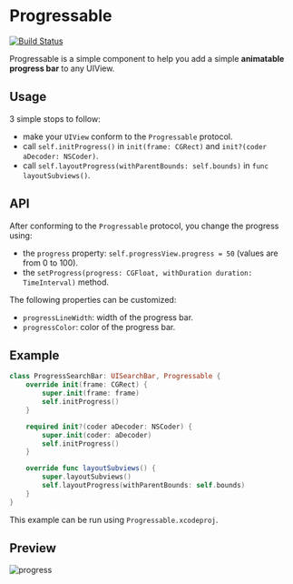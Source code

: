 # Progressable
[![Build Status](https://travis-ci.org/MartinMoizard/Progressable.svg?branch=master)](https://travis-ci.org/MartinMoizard/Progressable)

Progressable is a simple component to help you add a simple **animatable progress bar** to any UIView.

## Usage

3 simple stops to follow:

- make your `UIView` conform to the `Progressable` protocol.
- call `self.initProgress()` in `init(frame: CGRect)` and `init?(coder aDecoder: NSCoder)`.
- call `self.layoutProgress(withParentBounds: self.bounds)` in `func layoutSubviews()`.

## API

After conforming to the `Progressable` protocol, you change the progress using:

- the `progress` property: `self.progressView.progress = 50` (values are from 0 to 100).
- the `setProgress(progress: CGFloat, withDuration duration: TimeInterval)` method.

The following properties can be customized:

- `progressLineWidth`: width of the progress bar.
- `progressColor`: color of the progress bar.

## Example

```swift
class ProgressSearchBar: UISearchBar, Progressable {
    override init(frame: CGRect) {
        super.init(frame: frame)
        self.initProgress()
    }

    required init?(coder aDecoder: NSCoder) {
        super.init(coder: aDecoder)
        self.initProgress()
    }

    override func layoutSubviews() {
        super.layoutSubviews()
        self.layoutProgress(withParentBounds: self.bounds)
    }
}
```

This example can be run using `Progressable.xcodeproj`.

## Preview

![progress](https://cloud.githubusercontent.com/assets/395477/18714291/9620e9a0-8015-11e6-9552-34b2bc9b8467.gif)
